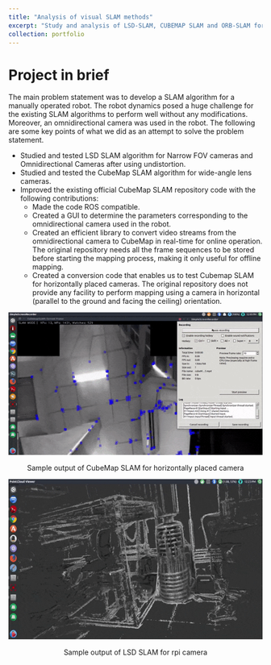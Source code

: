 ```yaml
---
title: "Analysis of visual SLAM methods"
excerpt: "Study and analysis of LSD-SLAM, CUBEMAP SLAM and ORB-SLAM for omnidirectional cameras<br/><img src='/images/SLAM.gif'>"
collection: portfolio
---
```


Project in brief
================

The main problem statement was to develop a SLAM algorithm for a manually operated robot. The robot dynamics posed a huge challenge for the existing SLAM algorithms to perform well without any modifications. Moreover, an omnidirectional camera was used in the robot.
The following are some key points of what we did as an attempt to solve the problem statement.

* Studied and tested LSD SLAM algorithm for Narrow FOV cameras and Omnidirectional Cameras after using undistortion.
* Studied and tested the CubeMap SLAM algorithm for wide-angle lens cameras.
* Improved the existing official CubeMap SLAM repository code with the following contributions:
  * Made the code ROS compatible.
  * Created a GUI to determine the parameters corresponding to the omnidirectional camera used in the robot.
  * Created an efficient library to convert video streams from the omnidirectional camera to CubeMap in real-time for online operation. The original repository needs all the frame sequences to be stored before starting the mapping process, making it only useful for offline mapping.
  * Created a conversion code that enables us to test Cubemap SLAM for horizontally placed cameras. The original repository does not provide any facility to perform mapping using a camera in horizontal (parallel to the ground and facing the ceiling) orientation.

<p align='center'>
  <img src="/images/CmapSLAM.gif">
</p>
<p align='center'>
  Sample output of CubeMap SLAM for horizontally placed camera
</p>

<p align='center'>
  <img src="/images/SLAM.gif">
</p>
<p align='center'>
  Sample output of LSD SLAM for rpi camera
</p>




